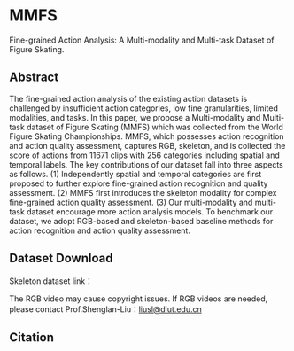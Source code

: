 # MMFS
Fine-grained Action Analysis: A Multi-modality and Multi-task Dataset of Figure Skating.

## Abstract

The fine-grained action analysis of the existing action datasets is challenged by insufficient action categories, low fine granularities, limited modalities, and tasks. In this paper, we propose a Multi-modality and Multi-task dataset of Figure Skating (MMFS) which was collected from the World Figure Skating Championships. MMFS, which possesses action recognition and action quality assessment, captures RGB, skeleton, and is collected the score of actions from 11671 clips with 256 categories including spatial and temporal labels. The key contributions of our dataset fall into three aspects as follows. (1) Independently spatial and temporal categories are first proposed to further explore fine-grained action recognition and quality assessment. (2) MMFS first introduces the skeleton modality for complex fine-grained action quality assessment. (3) Our multi-modality and multi-task dataset encourage more action analysis models. To benchmark our dataset, we adopt RGB-based and skeleton-based baseline methods for action recognition and action quality assessment.

## Dataset Download

Skeleton dataset link：

The RGB video may cause copyright issues. If RGB videos are needed, please contact Prof.Shenglan-Liu：liusl@dlut.edu.cn

## Citation
